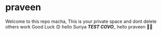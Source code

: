 # praveen
Welcome to this repo macha,
This is your private space and dont delete others work 
Good Luck 😊
hello Suriya
_______TEST COVO________
hello praveen 🙋‍♂️